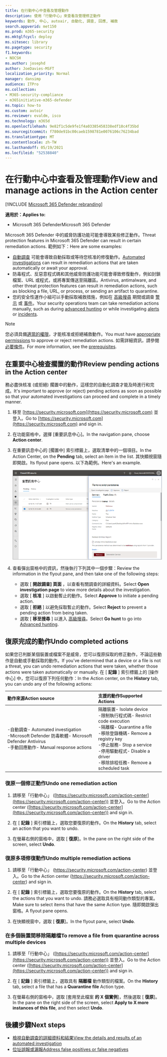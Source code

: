 ```yaml
---
title: 在行動中心中查看及管理動作
description: 使用「行動中心」來查看及管理修正動作
keywords: 動作, 中心, autoair, 自動化, 調查, 回應, 補救
search.appverid: met150
ms.prod: m365-security
ms.mktglfcycl: deploy
ms.sitesec: library
ms.pagetype: security
f1.keywords:
- NOCSH
ms.author: josephd
author: JoeDavies-MSFT
localization_priority: Normal
manager: dansimp
audience: ITPro
ms.collection:
- M365-security-compliance
- m365initiative-m365-defender
ms.topic: how-to
ms.custom: autoir
ms.reviewer: evaldm, isco
ms.technology: m365d
ms.openlocfilehash: 9e82f1c5de9fe1f4a03385458338edf18c4f35bd
ms.sourcegitcommit: f780de91bc00caeb1598781e0076106c76234bad
ms.translationtype: MT
ms.contentlocale: zh-TW
ms.lasthandoff: 05/19/2021
ms.locfileid: "52538840"
---
```

# <a name="view-and-manage-actions-in-the-action-center"></a><span data-ttu-id="2d888-104">在行動中心中查看及管理動作</span><span class="sxs-lookup"><span data-stu-id="2d888-104">View and manage actions in the Action center</span></span>

[!INCLUDE [Microsoft 365 Defender rebranding](../includes/microsoft-defender.md)]


<span data-ttu-id="2d888-105">**適用於：**</span><span class="sxs-lookup"><span data-stu-id="2d888-105">**Applies to:**</span></span>
- <span data-ttu-id="2d888-106">Microsoft 365 Defender</span><span class="sxs-lookup"><span data-stu-id="2d888-106">Microsoft 365 Defender</span></span>

<span data-ttu-id="2d888-107">Microsoft 365 Defender 中的威脅防護功能可能會導致某些修正動作。</span><span class="sxs-lookup"><span data-stu-id="2d888-107">Threat protection features in Microsoft 365 Defender can result in certain remediation actions.</span></span> <span data-ttu-id="2d888-108">範例如下：</span><span class="sxs-lookup"><span data-stu-id="2d888-108">Here are some examples:</span></span>

- <span data-ttu-id="2d888-109">[自動調查](m365d-autoir.md) 可能會導致自動採取或等待您核准的修復動作。</span><span class="sxs-lookup"><span data-stu-id="2d888-109">[Automated investigations](m365d-autoir.md) can result in remediation actions that are taken automatically or await your approval.</span></span>
- <span data-ttu-id="2d888-110">防毒程式、反惡意程式碼和其他威脅防護功能可能會導致修復動作，例如封鎖檔案、URL 或程式，或將專案傳送至隔離區。</span><span class="sxs-lookup"><span data-stu-id="2d888-110">Antivirus, antimalware, and other threat protection features can result in remediation actions, such as blocking a file, URL, or process, or sending an artifact to quarantine.</span></span>
- <span data-ttu-id="2d888-111">您的安全性運作小組可以手動採取補救措施，例如在 [高級搜尋](advanced-hunting-overview.md) 期間或調查 [警示](investigate-alerts.md) 或 [事件](investigate-incidents.md)。</span><span class="sxs-lookup"><span data-stu-id="2d888-111">Your security operations team can take remediation actions manually, such as during [advanced hunting](advanced-hunting-overview.md) or while investigating [alerts](investigate-alerts.md) or [incidents](investigate-incidents.md).</span></span>

> [!NOTE]
> <span data-ttu-id="2d888-112">您必須具備[適當的權限](m365d-action-center.md#required-permissions-for-action-center-tasks)，才能核准或拒絕補救動作。</span><span class="sxs-lookup"><span data-stu-id="2d888-112">You must have [appropriate permissions](m365d-action-center.md#required-permissions-for-action-center-tasks) to approve or reject remediation actions.</span></span> <span data-ttu-id="2d888-113">如需詳細資訊，請參閱 [必要條件](m365d-configure-auto-investigation-response.md#prerequisites-for-automated-investigation-and-response-in-microsoft-365-defender)。</span><span class="sxs-lookup"><span data-stu-id="2d888-113">For more information, see the [prerequisites](m365d-configure-auto-investigation-response.md#prerequisites-for-automated-investigation-and-response-in-microsoft-365-defender).</span></span>

## <a name="review-pending-actions-in-the-action-center"></a><span data-ttu-id="2d888-114">在重要中心檢查擱置的動作</span><span class="sxs-lookup"><span data-stu-id="2d888-114">Review pending actions in the Action center</span></span>

<span data-ttu-id="2d888-115">務必盡快核准 (或拒絕) 擱置中的動作，這樣您的自動化調查才能及時進行和完成。</span><span class="sxs-lookup"><span data-stu-id="2d888-115">It's important to approve (or reject) pending actions as soon as possible so that your automated investigations can proceed and complete in a timely manner.</span></span> 

1. <span data-ttu-id="2d888-116">移至 [https://security.microsoft.com](https://security.microsoft.com) 並登入。</span><span class="sxs-lookup"><span data-stu-id="2d888-116">Go to [https://security.microsoft.com](https://security.microsoft.com) and sign in.</span></span> 

2. <span data-ttu-id="2d888-117">在功能窗格中，選擇 [重要訊息中心]。</span><span class="sxs-lookup"><span data-stu-id="2d888-117">In the navigation pane, choose **Action center**.</span></span> 

3. <span data-ttu-id="2d888-118">在重要訊息中心的 [擱置中] 索引標籤上，選取清單中的一個項目。</span><span class="sxs-lookup"><span data-stu-id="2d888-118">In the Action Center, on the **Pending** tab, select an item in the list.</span></span> <span data-ttu-id="2d888-119">其快顯視窗隨即開啟。</span><span class="sxs-lookup"><span data-stu-id="2d888-119">Its flyout pane opens.</span></span> <span data-ttu-id="2d888-120">以下為範例。</span><span class="sxs-lookup"><span data-stu-id="2d888-120">Here's an example.</span></span>

   ![核准或拒絕動作](../../media/air-actioncenter-itemselected.png)

4. <span data-ttu-id="2d888-122">查看彈出窗格中的資訊，然後執行下列其中一個步驟：</span><span class="sxs-lookup"><span data-stu-id="2d888-122">Review the information in the flyout pane, and then take one of the following steps:</span></span>
   - <span data-ttu-id="2d888-123">選取 [ **開啟調查] 頁面** ，以查看有關調查的詳細資料。</span><span class="sxs-lookup"><span data-stu-id="2d888-123">Select **Open investigation page** to view more details about the investigation.</span></span>
   - <span data-ttu-id="2d888-124">選取 [ **核准** ] 以啟動暫止的動作。</span><span class="sxs-lookup"><span data-stu-id="2d888-124">Select **Approve** to initiate a pending action.</span></span>
   - <span data-ttu-id="2d888-125">選取 [ **拒絕** ] 以避免採取暫止的動作。</span><span class="sxs-lookup"><span data-stu-id="2d888-125">Select **Reject** to prevent a pending action from being taken.</span></span>
   - <span data-ttu-id="2d888-126">選取 [ **移至搜尋** ] 以進入 [高級搜尋](advanced-hunting-overview.md)。</span><span class="sxs-lookup"><span data-stu-id="2d888-126">Select **Go hunt** to go into [Advanced hunting](advanced-hunting-overview.md).</span></span> 

## <a name="undo-completed-actions"></a><span data-ttu-id="2d888-127">復原完成的動作</span><span class="sxs-lookup"><span data-stu-id="2d888-127">Undo completed actions</span></span>

<span data-ttu-id="2d888-128">如果您已判斷某個裝置或檔案不是威脅，您可以復原採取的修正動作，不論這些動作是自動或手動採取的動作。</span><span class="sxs-lookup"><span data-stu-id="2d888-128">If you’ve determined that a device or a file is not a threat, you can undo remediation actions that were taken, whether those actions were taken automatically or manually.</span></span> <span data-ttu-id="2d888-129">在 [ **記錄** ] 索引標籤上的 [操作中心] 中，您可以復原下列任何動作：</span><span class="sxs-lookup"><span data-stu-id="2d888-129">In the Action center, on the **History** tab, you can undo any of the following actions:</span></span>  

| <span data-ttu-id="2d888-130">動作來源</span><span class="sxs-lookup"><span data-stu-id="2d888-130">Action source</span></span> | <span data-ttu-id="2d888-131">支援的動作</span><span class="sxs-lookup"><span data-stu-id="2d888-131">Supported Actions</span></span> |
|:---|:---|
| <span data-ttu-id="2d888-132">-自動調查</span><span class="sxs-lookup"><span data-stu-id="2d888-132">- Automated investigation</span></span> <br/><span data-ttu-id="2d888-133">-Microsoft Defender 防毒軟體</span><span class="sxs-lookup"><span data-stu-id="2d888-133">- Microsoft Defender Antivirus</span></span> <br/><span data-ttu-id="2d888-134">-手動回應動作</span><span class="sxs-lookup"><span data-stu-id="2d888-134">- Manual response actions</span></span> | <span data-ttu-id="2d888-135">隔離裝置</span><span class="sxs-lookup"><span data-stu-id="2d888-135">- Isolate device</span></span> <br/><span data-ttu-id="2d888-136">-限制執行程式碼</span><span class="sxs-lookup"><span data-stu-id="2d888-136">- Restrict code execution</span></span> <br/><span data-ttu-id="2d888-137">-隔離檔</span><span class="sxs-lookup"><span data-stu-id="2d888-137">- Quarantine a file</span></span> <br/><span data-ttu-id="2d888-138">-移除登錄機碼</span><span class="sxs-lookup"><span data-stu-id="2d888-138">- Remove a registry key</span></span> <br/><span data-ttu-id="2d888-139">-停止服務</span><span class="sxs-lookup"><span data-stu-id="2d888-139">- Stop a service</span></span> <br/><span data-ttu-id="2d888-140">-停用驅動程式</span><span class="sxs-lookup"><span data-stu-id="2d888-140">- Disable a driver</span></span> <br/><span data-ttu-id="2d888-141">-移除排程任務</span><span class="sxs-lookup"><span data-stu-id="2d888-141">- Remove a scheduled task</span></span> |

### <a name="undo-one-remediation-action"></a><span data-ttu-id="2d888-142">復原一個修正動作</span><span class="sxs-lookup"><span data-stu-id="2d888-142">Undo one remediation action</span></span>

1. <span data-ttu-id="2d888-143">請移至「行動中心」 ([https://security.microsoft.com/action-center](https://security.microsoft.com/action-center)) 並登入。</span><span class="sxs-lookup"><span data-stu-id="2d888-143">Go to the Action center ([https://security.microsoft.com/action-center](https://security.microsoft.com/action-center)) and sign in.</span></span>

2. <span data-ttu-id="2d888-144">在 [ **記錄** ] 索引標籤上，選取您要復原的動作。</span><span class="sxs-lookup"><span data-stu-id="2d888-144">On the **History** tab, select an action that you want to undo.</span></span>

3. <span data-ttu-id="2d888-145">在螢幕右側的窗格中，選取 [ **復原**]。</span><span class="sxs-lookup"><span data-stu-id="2d888-145">In the pane on the right side of the screen, select **Undo**.</span></span>

### <a name="undo-multiple-remediation-actions"></a><span data-ttu-id="2d888-146">復原多項修復動作</span><span class="sxs-lookup"><span data-stu-id="2d888-146">Undo multiple remediation actions</span></span>

1. <span data-ttu-id="2d888-147">請移至「行動中心」 (https://security.microsoft.com/action-center) 並登入。</span><span class="sxs-lookup"><span data-stu-id="2d888-147">Go to the Action center (https://security.microsoft.com/action-center) and sign in.</span></span>

2. <span data-ttu-id="2d888-148">在 [ **記錄** ] 索引標籤上，選取您要復原的動作。</span><span class="sxs-lookup"><span data-stu-id="2d888-148">On the **History** tab, select the actions that you want to undo.</span></span> <span data-ttu-id="2d888-149">請務必選取具有相同動作類型的專案。</span><span class="sxs-lookup"><span data-stu-id="2d888-149">Make sure to select items that have the same Action type.</span></span> <span data-ttu-id="2d888-150">隨即開啟彈出窗格。</span><span class="sxs-lookup"><span data-stu-id="2d888-150">A flyout pane opens.</span></span>

3. <span data-ttu-id="2d888-151">在快顯視窗中，選取 [ **復原**]。</span><span class="sxs-lookup"><span data-stu-id="2d888-151">In the flyout pane, select **Undo**.</span></span>

### <a name="to-remove-a-file-from-quarantine-across-multiple-devices"></a><span data-ttu-id="2d888-152">在多個裝置間移除隔離檔</span><span class="sxs-lookup"><span data-stu-id="2d888-152">To remove a file from quarantine across multiple devices</span></span> 

1. <span data-ttu-id="2d888-153">請移至「行動中心」 ([https://security.microsoft.com/action-center](https://security.microsoft.com/action-center)) 並登入。</span><span class="sxs-lookup"><span data-stu-id="2d888-153">Go to the Action center ([https://security.microsoft.com/action-center](https://security.microsoft.com/action-center)) and sign in.</span></span>

2. <span data-ttu-id="2d888-154">在 [ **記錄** ] 索引標籤上，選取具有 **隔離檔** 動作類型的檔案。</span><span class="sxs-lookup"><span data-stu-id="2d888-154">On the **History** tab, select a file that has a **Quarantine file** Action type.</span></span>

3. <span data-ttu-id="2d888-155">在螢幕右側的窗格中，選取 [套用至此檔案 **的 X 個實例**]，然後選取 [ **復原**]。</span><span class="sxs-lookup"><span data-stu-id="2d888-155">In the pane on the right side of the screen, select **Apply to X more instances of this file**, and then select **Undo**.</span></span>

## <a name="next-steps"></a><span data-ttu-id="2d888-156">後續步驟</span><span class="sxs-lookup"><span data-stu-id="2d888-156">Next steps</span></span>

- [<span data-ttu-id="2d888-157">檢視自動調查的詳細資料和結果</span><span class="sxs-lookup"><span data-stu-id="2d888-157">View the details and results of an automated investigation</span></span>](m365d-autoir-results.md)
- [<span data-ttu-id="2d888-158">位址誤報或漏報</span><span class="sxs-lookup"><span data-stu-id="2d888-158">Address false positives or false negatives</span></span>](m365d-autoir-report-false-positives-negatives.md)

